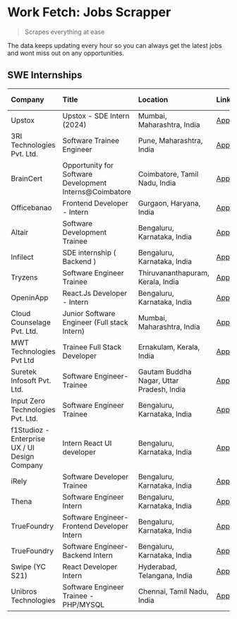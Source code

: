 # Work Fetch: Jobs Scrapper
> Scrapes everything at ease

The data keeps updating every hour so you can always get the latest jobs and wont miss out on any opportunities.

## SWE Internships
<!--START_SECTION:workfetch-->
| Company                                       | Title                                                   | Location                                  | Link                                                                                                                                                                                                                                                                         | Date Posted   |
|:----------------------------------------------|:--------------------------------------------------------|:------------------------------------------|:-----------------------------------------------------------------------------------------------------------------------------------------------------------------------------------------------------------------------------------------------------------------------------|:--------------|
| Upstox                                        | Upstox - SDE Intern (2024)                              | Mumbai, Maharashtra, India                | [Apply](https://in.linkedin.com/jobs/view/upstox-sde-intern-2024-at-upstox-3826556183?refId=%2BAlXUmqHtW2LACyq%2FFRRiA%3D%3D&trackingId=estgiZWI3pWTZNvCR0vfzw%3D%3D&position=2&pageNum=0&trk=public_jobs_jserp-result_search-card)                                          | 2024-02-10    |
| 3RI Technologies Pvt. Ltd.                    | Software Trainee Engineer                               | Pune, Maharashtra, India                  | [Apply](https://in.linkedin.com/jobs/view/software-trainee-engineer-at-3ri-technologies-pvt-ltd-3826557054?refId=%2BAlXUmqHtW2LACyq%2FFRRiA%3D%3D&trackingId=DxdfI0tIbT9mDwLzVCPVxQ%3D%3D&position=23&pageNum=0&trk=public_jobs_jserp-result_search-card)                    | 2024-02-10    |
| BrainCert                                     | Opportunity for Software Development Interns@Coimbatore | Coimbatore, Tamil Nadu, India             | [Apply](https://in.linkedin.com/jobs/view/opportunity-for-software-development-interns%40coimbatore-at-braincert-3826095058?refId=%2BAlXUmqHtW2LACyq%2FFRRiA%3D%3D&trackingId=1CJ4Xh57MIj4crO4Pe5mzQ%3D%3D&position=19&pageNum=0&trk=public_jobs_jserp-result_search-card)   | 2024-02-09    |
| Officebanao                                   | Frontend Developer - Intern                             | Gurgaon, Haryana, India                   | [Apply](https://in.linkedin.com/jobs/view/frontend-developer-intern-at-officebanao-3822614063?refId=%2BAlXUmqHtW2LACyq%2FFRRiA%3D%3D&trackingId=8Hn2GwIJXHvP%2FNVlSv5APA%3D%3D&position=6&pageNum=0&trk=public_jobs_jserp-result_search-card)                                | 2024-01-31    |
| Altair                                        | Software Development Trainee                            | Bengaluru, Karnataka, India               | [Apply](https://in.linkedin.com/jobs/view/software-development-trainee-at-altair-3817606202?refId=%2BAlXUmqHtW2LACyq%2FFRRiA%3D%3D&trackingId=t%2F3t5g1oXhCBtdwSWZKhug%3D%3D&position=20&pageNum=0&trk=public_jobs_jserp-result_search-card)                                 | 2024-01-31    |
| Infilect                                      | SDE internship ( Backend )                              | Bengaluru, Karnataka, India               | [Apply](https://in.linkedin.com/jobs/view/sde-internship-backend-at-infilect-3815120558?refId=%2BAlXUmqHtW2LACyq%2FFRRiA%3D%3D&trackingId=rCA7hWJl027pevf4UkdDUQ%3D%3D&position=17&pageNum=0&trk=public_jobs_jserp-result_search-card)                                       | 2024-01-25    |
| Tryzens                                       | Software Engineer Trainee                               | Thiruvananthapuram, Kerala, India         | [Apply](https://in.linkedin.com/jobs/view/software-engineer-trainee-at-tryzens-3809363491?refId=%2BAlXUmqHtW2LACyq%2FFRRiA%3D%3D&trackingId=6OUTXn3GVY10MK2TNPxX2w%3D%3D&position=15&pageNum=0&trk=public_jobs_jserp-result_search-card)                                     | 2024-01-18    |
| OpeninApp                                     | React.Js Developer - Intern                             | Bengaluru, Karnataka, India               | [Apply](https://in.linkedin.com/jobs/view/react-js-developer-intern-at-openinapp-3808475343?refId=%2BAlXUmqHtW2LACyq%2FFRRiA%3D%3D&trackingId=tPSKFgNGZviQrN6vA7kL7A%3D%3D&position=16&pageNum=0&trk=public_jobs_jserp-result_search-card)                                   | 2024-01-17    |
| Cloud Counselage Pvt. Ltd.                    | Junior Software Engineer (Full stack Intern)            | Mumbai, Maharashtra, India                | [Apply](https://in.linkedin.com/jobs/view/junior-software-engineer-full-stack-intern-at-cloud-counselage-pvt-ltd-3803132814?refId=%2BAlXUmqHtW2LACyq%2FFRRiA%3D%3D&trackingId=lmZFa2m1x%2BLijaVVsefGgg%3D%3D&position=22&pageNum=0&trk=public_jobs_jserp-result_search-card) | 2024-01-11    |
| MWT Technologies Pvt Ltd                      | Trainee Full Stack Developer                            | Ernakulam, Kerala, India                  | [Apply](https://in.linkedin.com/jobs/view/trainee-full-stack-developer-at-mwt-technologies-pvt-ltd-3800921715?refId=%2BAlXUmqHtW2LACyq%2FFRRiA%3D%3D&trackingId=knPAqka8HSO5C9TashyEMg%3D%3D&position=3&pageNum=0&trk=public_jobs_jserp-result_search-card)                  | 2024-01-09    |
| Suretek Infosoft Pvt. Ltd.                    | Software Engineer-Trainee                               | Gautam Buddha Nagar, Uttar Pradesh, India | [Apply](https://in.linkedin.com/jobs/view/software-engineer-trainee-at-suretek-infosoft-pvt-ltd-3800934643?refId=%2BAlXUmqHtW2LACyq%2FFRRiA%3D%3D&trackingId=EgxvnNXsdh9192YsSNgfcA%3D%3D&position=7&pageNum=0&trk=public_jobs_jserp-result_search-card)                     | 2024-01-09    |
| Input Zero Technologies Pvt. Ltd.             | Software Engineer Trainee                               | Bengaluru, Karnataka, India               | [Apply](https://in.linkedin.com/jobs/view/software-engineer-trainee-at-input-zero-technologies-pvt-ltd-3800927643?refId=%2BAlXUmqHtW2LACyq%2FFRRiA%3D%3D&trackingId=heYw%2BwzSa6cNWyz%2Fyo4yCQ%3D%3D&position=24&pageNum=0&trk=public_jobs_jserp-result_search-card)         | 2024-01-09    |
| f1Studioz - Enterprise UX / UI Design Company | Intern React UI developer                               | Bengaluru, Karnataka, India               | [Apply](https://in.linkedin.com/jobs/view/intern-react-ui-developer-at-f1studioz-enterprise-ux-ui-design-company-3796354738?refId=%2BAlXUmqHtW2LACyq%2FFRRiA%3D%3D&trackingId=YITCQQGzVrFZaVuL2cR5EQ%3D%3D&position=5&pageNum=0&trk=public_jobs_jserp-result_search-card)    | 2024-01-08    |
| iRely                                         | Software Developer Trainee                              | Bengaluru, Karnataka, India               | [Apply](https://in.linkedin.com/jobs/view/software-developer-trainee-at-irely-3801577534?refId=%2BAlXUmqHtW2LACyq%2FFRRiA%3D%3D&trackingId=OM3U%2BzzV4IiezHeXHM778w%3D%3D&position=8&pageNum=0&trk=public_jobs_jserp-result_search-card)                                     | 2023-12-22    |
| Thena                                         | Software Engineer Intern                                | Bengaluru, Karnataka, India               | [Apply](https://in.linkedin.com/jobs/view/software-engineer-intern-at-thena-3778731751?refId=%2BAlXUmqHtW2LACyq%2FFRRiA%3D%3D&trackingId=03SSc8aFJQB3pNamvs%2Bwtg%3D%3D&position=13&pageNum=0&trk=public_jobs_jserp-result_search-card)                                      | 2023-12-05    |
| TrueFoundry                                   | Software Engineer- Frontend Developer Intern            | Bengaluru, Karnataka, India               | [Apply](https://in.linkedin.com/jobs/view/software-engineer-frontend-developer-intern-at-truefoundry-3790095058?refId=%2BAlXUmqHtW2LACyq%2FFRRiA%3D%3D&trackingId=1xYqQ5y219lCLwFuYefVXw%3D%3D&position=12&pageNum=0&trk=public_jobs_jserp-result_search-card)               | 2023-11-24    |
| TrueFoundry                                   | Software Engineer-Backend Intern                        | Bengaluru, Karnataka, India               | [Apply](https://in.linkedin.com/jobs/view/software-engineer-backend-intern-at-truefoundry-3779508170?refId=%2BAlXUmqHtW2LACyq%2FFRRiA%3D%3D&trackingId=nOJwt0YSfKLrefEPUW3EFg%3D%3D&position=25&pageNum=0&trk=public_jobs_jserp-result_search-card)                          | 2023-11-10    |
| Swipe (YC S21)                                | React Developer Intern                                  | Hyderabad, Telangana, India               | [Apply](https://in.linkedin.com/jobs/view/react-developer-intern-at-swipe-yc-s21-3737600089?refId=%2BAlXUmqHtW2LACyq%2FFRRiA%3D%3D&trackingId=KdjD0uK5CQx6qLJztdssvA%3D%3D&position=14&pageNum=0&trk=public_jobs_jserp-result_search-card)                                   | 2023-10-13    |
| Unibros Technologies                          | Software Engineer Trainee - PHP/MYSQL                   | Chennai, Tamil Nadu, India                | [Apply](https://in.linkedin.com/jobs/view/software-engineer-trainee-php-mysql-at-unibros-technologies-3656599241?refId=%2BAlXUmqHtW2LACyq%2FFRRiA%3D%3D&trackingId=OjztIUv98ntEeA7HfKFDZg%3D%3D&position=9&pageNum=0&trk=public_jobs_jserp-result_search-card)               | 2023-06-12    |
<!--END_SECTION:workfetch-->
